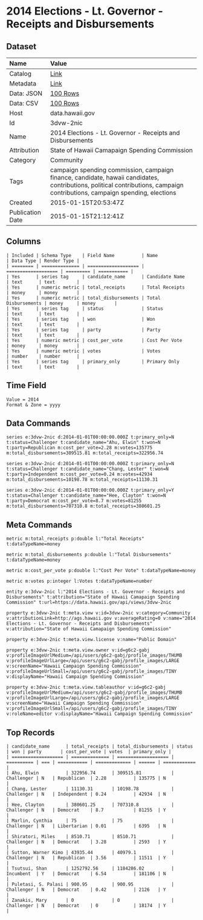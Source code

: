 # 2014 Elections - Lt. Governor - Receipts and Disbursements

## Dataset

| Name | Value |
| :--- | :---- |
| Catalog | [Link](https://catalog.data.gov/dataset/2014-elections-lt-governor-receipts-and-disbursements-2676e) |
| Metadata | [Link](https://data.hawaii.gov/api/views/3dvw-2nic) |
| Data: JSON | [100 Rows](https://data.hawaii.gov/api/views/3dvw-2nic/rows.json?max_rows=100) |
| Data: CSV | [100 Rows](https://data.hawaii.gov/api/views/3dvw-2nic/rows.csv?max_rows=100) |
| Host | data.hawaii.gov |
| Id | 3dvw-2nic |
| Name | 2014 Elections - Lt. Governor - Receipts and Disbursements |
| Attribution | State of Hawaii Camapaign Spending Commission |
| Category | Community |
| Tags | campaign spending commission, campaign finance, candidate, hawaii candidates, contributions, political contributions, campaign contributions, campaign spending, elections |
| Created | 2015-01-15T20:53:47Z |
| Publication Date | 2015-01-15T21:12:41Z |

## Columns

```ls
| Included | Schema Type    | Field Name          | Name                | Data Type | Render Type |
| ======== | ============== | =================== | =================== | ========= | =========== |
| Yes      | series tag     | candidate_name      | Candidate Name      | text      | text        |
| Yes      | numeric metric | total_receipts      | Total Receipts      | money     | money       |
| Yes      | numeric metric | total_disbursements | Total Disbursements | money     | money       |
| Yes      | series tag     | status              | Status              | text      | text        |
| Yes      | series tag     | won                 | Won                 | text      | text        |
| Yes      | series tag     | party               | Party               | text      | text        |
| Yes      | numeric metric | cost_per_vote       | Cost Per Vote       | money     | money       |
| Yes      | numeric metric | votes               | Votes               | number    | number      |
| Yes      | series tag     | primary_only        | Primary Only        | text      | text        |
```

## Time Field

```ls
Value = 2014
Format & Zone = yyyy
```

## Data Commands

```ls
series e:3dvw-2nic d:2014-01-01T00:00:00.000Z t:primary_only=N t:status=Challenger t:candidate_name="Ahu, Elwin" t:won=N t:party=Republican m:cost_per_vote=2.28 m:votes=135775 m:total_disbursements=309515.81 m:total_receipts=322956.74

series e:3dvw-2nic d:2014-01-01T00:00:00.000Z t:primary_only=N t:status=Challenger t:candidate_name="Chang, Lester" t:won=N t:party=Independent m:cost_per_vote=0.24 m:votes=42934 m:total_disbursements=10198.78 m:total_receipts=11130.31

series e:3dvw-2nic d:2014-01-01T00:00:00.000Z t:primary_only=Y t:status=Challenger t:candidate_name="Hee, Clayton" t:won=N t:party=Democrat m:cost_per_vote=8.7 m:votes=81255 m:total_disbursements=707310.8 m:total_receipts=380601.25
```

## Meta Commands

```ls
metric m:total_receipts p:double l:"Total Receipts" t:dataTypeName=money

metric m:total_disbursements p:double l:"Total Disbursements" t:dataTypeName=money

metric m:cost_per_vote p:double l:"Cost Per Vote" t:dataTypeName=money

metric m:votes p:integer l:Votes t:dataTypeName=number

entity e:3dvw-2nic l:"2014 Elections - Lt. Governor - Receipts and Disbursements" t:attribution="State of Hawaii Camapaign Spending Commission" t:url=https://data.hawaii.gov/api/views/3dvw-2nic

property e:3dvw-2nic t:meta.view v:id=3dvw-2nic v:category=Community v:attributionLink=http://ags.hawaii.gov v:averageRating=0 v:name="2014 Elections - Lt. Governor - Receipts and Disbursements" v:attribution="State of Hawaii Camapaign Spending Commission"

property e:3dvw-2nic t:meta.view.license v:name="Public Domain"

property e:3dvw-2nic t:meta.view.owner v:id=g6c2-gabj v:profileImageUrlMedium=/api/users/g6c2-gabj/profile_images/THUMB v:profileImageUrlLarge=/api/users/g6c2-gabj/profile_images/LARGE v:screenName="Hawaii Campaign Spending Commission" v:profileImageUrlSmall=/api/users/g6c2-gabj/profile_images/TINY v:displayName="Hawaii Campaign Spending Commission"

property e:3dvw-2nic t:meta.view.tableauthor v:id=g6c2-gabj v:profileImageUrlMedium=/api/users/g6c2-gabj/profile_images/THUMB v:profileImageUrlLarge=/api/users/g6c2-gabj/profile_images/LARGE v:screenName="Hawaii Campaign Spending Commission" v:profileImageUrlSmall=/api/users/g6c2-gabj/profile_images/TINY v:roleName=editor v:displayName="Hawaii Campaign Spending Commission"
```

## Top Records

```ls
| candidate_name      | total_receipts | total_disbursements | status     | won | party       | cost_per_vote | votes  | primary_only | 
| =================== | ============== | =================== | ========== | === | =========== | ============= | ====== | ============ | 
| Ahu, Elwin          | 322956.74      | 309515.81           | Challenger | N   | Republican  | 2.28          | 135775 | N            | 
| Chang, Lester       | 11130.31       | 10198.78            | Challenger | N   | Independent | 0.24          | 42934  | N            | 
| Hee, Clayton        | 380601.25      | 707310.8            | Challenger | N   | Democrat    | 8.7           | 81255  | Y            | 
| Marlin, Cynthia     | 75             | 75                  | Challenger | N   | Libertarian | 0.01          | 6395   | N            | 
| Shiratori, Miles    | 8510.71        | 8510.71             | Challenger | N   | Democrat    | 3.28          | 2593   | Y            | 
| Sutton, Warner Kimo | 43935.44       | 40979.1             | Challenger | N   | Republican  | 3.56          | 11511  | Y            | 
| Tsutsui, Shan       | 1252792.56     | 1184286.02          | Incumbent  | Y   | Democrat    | 6.54          | 181106 | N            | 
| Puletasi, S. Palasi | 900.95         | 900.95              | Challenger | N   | Democrat    | 0.42          | 2126   | Y            | 
| Zanakis, Mary       | 0              | 0                   | Challenger | N   | Democrat    | 0             | 18174  | Y            | 
```